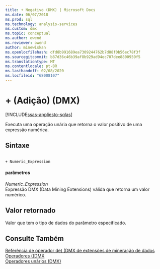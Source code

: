 ```yaml
---
title: + Negativo (DMX) | Microsoft Docs
ms.date: 06/07/2018
ms.prod: sql
ms.technology: analysis-services
ms.custom: dmx
ms.topic: conceptual
ms.author: owend
ms.reviewer: owend
author: minewiskan
ms.openlocfilehash: dfd8b991689ea7309244762b7d88f0b56ec78f3f
ms.sourcegitcommit: b87d36c46b39af8b929ad94ec707dee8800950f5
ms.translationtype: MT
ms.contentlocale: pt-BR
ms.lasthandoff: 02/08/2020
ms.locfileid: "68008107"
---
```

# <a name="-positive-dmx"></a>+ (Adição) (DMX)
[!INCLUDE[ssas-appliesto-sqlas](../includes/ssas-appliesto-sqlas.md)]

  Executa uma operação unária que retorna o valor positivo de uma expressão numérica.  
  
## <a name="syntax"></a>Sintaxe  
  
```  
  
+ Numeric_Expression  
```  
  
#### <a name="parameters"></a>parâmetros  
 *Numeric_Expression*  
 Expressão DMX (Data Mining Extensions) válida que retorna um valor numérico.  
  
## <a name="return-value"></a>Valor retornado  
 Valor que tem o tipo de dados do parâmetro especificado.  
  
## <a name="see-also"></a>Consulte Também  
 [Referência de operador de&#41; &#40;DMX de extensões de mineração de dados](../dmx/data-mining-extensions-dmx-operator-reference.md)   
 [Operadores &#40;&#41;DMX](../dmx/operators-dmx.md)   
 [Operadores unários &#40;DMX&#41;](../dmx/operators-unary.md)  
  
  
